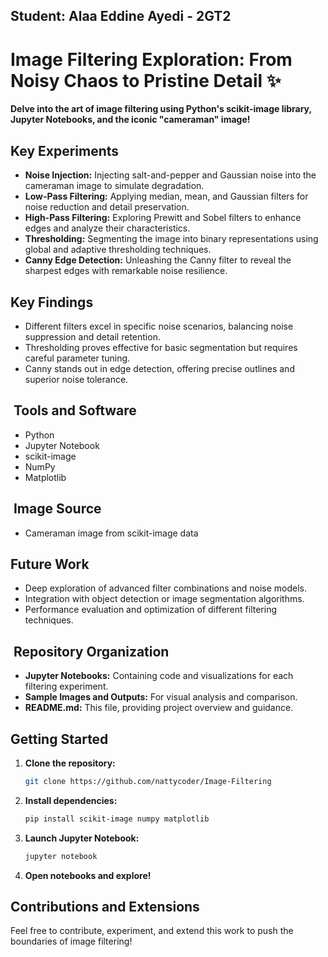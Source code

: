 ## Student: Alaa Eddine Ayedi - 2GT2
#  Image Filtering Exploration: From Noisy Chaos to Pristine Detail ✨

**Delve into the art of image filtering using Python's scikit-image library, Jupyter Notebooks, and the iconic "cameraman" image!**

##  Key Experiments

- **Noise Injection:** Injecting salt-and-pepper and Gaussian noise into the cameraman image to simulate degradation.
- **Low-Pass Filtering:** Applying median, mean, and Gaussian filters for noise reduction and detail preservation.
- **High-Pass Filtering:** Exploring Prewitt and Sobel filters to enhance edges and analyze their characteristics.
- **Thresholding:** Segmenting the image into binary representations using global and adaptive thresholding techniques.
- **Canny Edge Detection:** Unleashing the Canny filter to reveal the sharpest edges with remarkable noise resilience.

##  Key Findings

- Different filters excel in specific noise scenarios, balancing noise suppression and detail retention.
- Thresholding proves effective for basic segmentation but requires careful parameter tuning.
- Canny stands out in edge detection, offering precise outlines and superior noise tolerance.

## ️ Tools and Software

- Python
- Jupyter Notebook
- scikit-image
- NumPy
- Matplotlib

## ️ Image Source

- Cameraman image from scikit-image data

##  Future Work

- Deep exploration of advanced filter combinations and noise models.
- Integration with object detection or image segmentation algorithms.
- Performance evaluation and optimization of different filtering techniques.

## ️ Repository Organization

- **Jupyter Notebooks:** Containing code and visualizations for each filtering experiment.
- **Sample Images and Outputs:** For visual analysis and comparison.
- **README.md:** This file, providing project overview and guidance.

##  Getting Started

1. **Clone the repository:**
   ```bash
   git clone https://github.com/nattycoder/Image-Filtering
   ```
2. **Install dependencies:**
   ```bash
   pip install scikit-image numpy matplotlib
   ```
3. **Launch Jupyter Notebook:**
   ```bash
   jupyter notebook
   ```
4. **Open notebooks and explore!**

##  Contributions and Extensions

Feel free to contribute, experiment, and extend this work to push the boundaries of image filtering!
